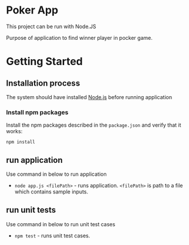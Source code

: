 # Poker App
This project can be run with Node.JS

Purpose of application to find winner player in pocker game.

# Getting Started
## Installation process
The system should have installed [Node.js](http://nodejs.org/) before running application 

### Install npm packages

Install the npm packages described in the `package.json` and verify that it works:

```shell
npm install
```

## run application

Use command in below to run application
* `node app.js <filePath>` - runs application. `<filePath>` is path to a file which contains sample inputs.

## run unit tests

Use command in below to run unit test cases
* `npm test` - runs unit test cases.
